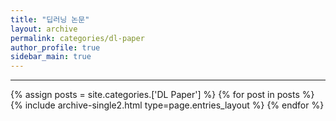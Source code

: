 ```yaml
---
title: "딥러닝 논문"
layout: archive
permalink: categories/dl-paper
author_profile: true
sidebar_main: true
---
```


<!-- 공백이 포함되어 있는 카테고리 이름의 경우 site.categories['a b c'] 이런식으로! -->

***

{% assign posts = site.categories.['DL Paper'] %}
{% for post in posts %} {% include archive-single2.html type=page.entries_layout %} {% endfor %}
